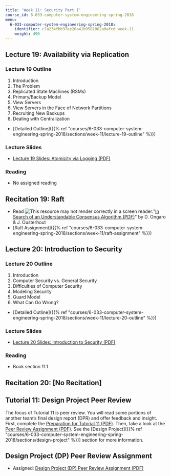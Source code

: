 ```yaml
---
title: 'Week 11: Security Part I'
course_id: 6-033-computer-system-engineering-spring-2018
menu:
  6-033-computer-system-engineering-spring-2018:
    identifier: c7a234fbb37ee20a41b9581882a0afcd_week-11
    weight: 490
---
```

Lecture 19: Availability via Replication
----------------------------------------

### Lecture 19 Outline

1.  Introduction
2.  The Problem
3.  Replicated State Machines (RSMs)
4.  Primary/Backup Model
5.  View Servers
6.  View Servers in the Face of Network Partitions
7.  Recruiting New Backups
8.  Dealing with Centralization

*   [Detailed Outline]({{% ref "courses/6-033-computer-system-engineering-spring-2018/sections/week-11/lecture-19-outline" %}})

### Lecture Slides

*   [Lecture 19 Slides: Atomicity via Logging (PDF)](https://open-learning-course-data-ci.s3.amazonaws.com/6-033-computer-system-engineering-spring-2018/f45114b12a920d47c39c6a05bcff1d93_MIT6_033S18lec19.pdf)

### Reading

*   No assigned reading

Recitation 19: Raft
-------------------

*   Read ![This resource may not render correctly in a screen reader.](/images/inacessible.gif)"[In Search of an Understandable Consensus Algorithm (PDF)](https://raft.github.io/raft.pdf)" by D. Ongaro & J. Ousterhout
*   [Raft Assignment]({{% ref "courses/6-033-computer-system-engineering-spring-2018/sections/week-11/raft-assignment" %}})

Lecture 20: Introduction to Security
------------------------------------

### Lecture 20 Outline

1.  Introduction
2.  Computer Security vs. General Security
3.  Difficulties of Computer Security
4.  Modeling Security
5.  Guard Model
6.  What Can Go Wrong?

*   [Detailed Outline]({{% ref "courses/6-033-computer-system-engineering-spring-2018/sections/week-11/lecture-20-outline" %}})

### Lecture Slides

*   [Lecture 20 Slides: Introduction to Security (PDF)](https://open-learning-course-data-ci.s3.amazonaws.com/6-033-computer-system-engineering-spring-2018/d2e877f5f48f5bd23165bb00019aae3c_MIT6_033S18lec20.pdf)

### Reading

*   Book section 11.1

Recitation 20: \[No Recitation\]
--------------------------------

Tutorial 11: Design Project Peer Review
---------------------------------------

The focus of Tutorial 11 is peer review. You will read some portions of another team’s final design report (DPR) and offer feedback and insight. First, complete the [Preparation for Tutorial 11 (PDF)](https://open-learning-course-data-ci.s3.amazonaws.com/6-033-computer-system-engineering-spring-2018/8629414d8632d339456d462db58df623_MIT6_033S18tut11.pdf). Then, take a look at the [Peer Review Assignment (PDF)](https://open-learning-course-data-ci.s3.amazonaws.com/6-033-computer-system-engineering-spring-2018/9bd90745a042ceba8945da6d7daceb49_MIT6_033S18_DP_PeerReview.pdf). See the [Design Project]({{% ref "courses/6-033-computer-system-engineering-spring-2018/sections/design-project" %}}) section for more information.

Design Project (DP) Peer Review Assignment
------------------------------------------

*   Assigned: [Design Project (DP) Peer Review Assignment (PDF)](https://open-learning-course-data-ci.s3.amazonaws.com/6-033-computer-system-engineering-spring-2018/9bd90745a042ceba8945da6d7daceb49_MIT6_033S18_DP_PeerReview.pdf)